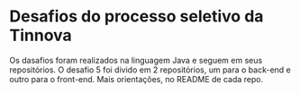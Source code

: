 # Desafios do processo seletivo da Tinnova

Os dasafios foram realizados na linguagem Java e seguem em seus repositórios.
O desafio 5 foi divido em 2 repositórios, um para o back-end e outro para o front-end.
Mais orientações, no README de cada repo.